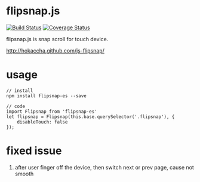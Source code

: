 # flipsnap.js

[![Build Status](https://travis-ci.org/hokaccha/js-flipsnap.png?branch=master)](https://travis-ci.org/hokaccha/js-flipsnap)
[![Coverage Status](https://coveralls.io/repos/hokaccha/js-flipsnap/badge.png?branch=master)](https://coveralls.io/r/hokaccha/js-flipsnap?branch=master)

flipsnap.js is snap scroll for touch device.

http://hokaccha.github.com/js-flipsnap/

# usage
```
// install 
npm install flipsnap-es --save

// code 
import Flipsnap from 'flipsnap-es'
let flipsnap = Flipsnap(this.base.querySelector('.flipsnap'), {
    disableTouch: false
});

```

# fixed issue
1. after user finger off the device, then switch next or prev page, cause not smooth
